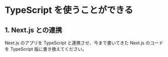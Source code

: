 # TypeScript を使うことができる

## 1. Next.js との連携

Next.js のアプリを TypeScript と連携させ、今まで書いてきた Next.js のコードを TypeScript 版に書き換えてください。
